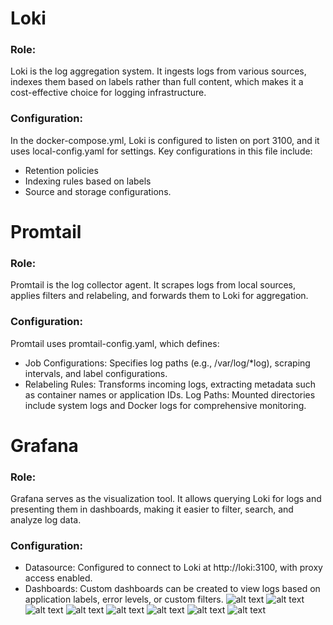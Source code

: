 # Loki

### Role: 
Loki is the log aggregation system. It ingests logs from various sources, indexes them based on labels rather than full content, which makes it a cost-effective choice for logging infrastructure.
### Configuration:
In the docker-compose.yml, Loki is configured to listen on port 3100, and it uses local-config.yaml for settings. Key configurations in this file include:
- Retention policies
- Indexing rules based on labels
- Source and storage configurations.
 
# Promtail
### Role:
Promtail is the log collector agent. It scrapes logs from local sources, applies filters and relabeling, and forwards them to Loki for aggregation.
### Configuration:
Promtail uses promtail-config.yaml, which defines:
- Job Configurations: Specifies log paths (e.g., /var/log/*log), scraping intervals, and label configurations.
- Relabeling Rules: Transforms incoming logs, extracting metadata such as container names or application IDs.
Log Paths: Mounted directories include system logs and Docker logs for comprehensive monitoring.
# Grafana
### Role:
Grafana serves as the visualization tool. It allows querying Loki for logs and presenting them in dashboards, making it easier to filter, search, and analyze log data.
### Configuration:
- Datasource: Configured to connect to Loki at http://loki:3100, with proxy access enabled.
- Dashboards: Custom dashboards can be created to view logs based on application labels, error levels, or custom filters.
![alt text](image.png)
![alt text](image-1.png)
![alt text](image-2.png)
![alt text](image-3.png)
![alt text](image-4.png)
![alt text](image-5.png)
![alt text](image-6.png)
![alt text](image-7.png)